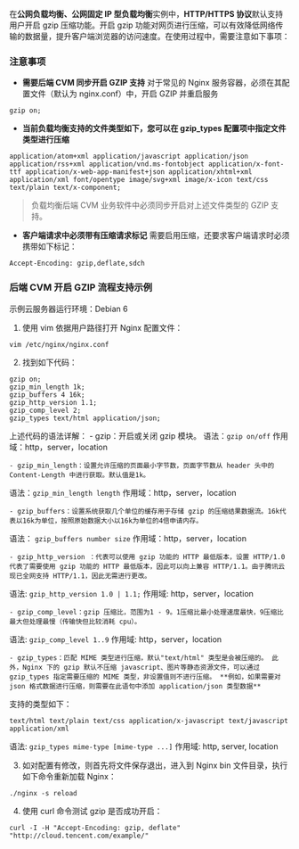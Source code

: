 在**公网负载均衡、公网固定 IP 型负载均衡**实例中，**HTTP/HTTPS 协议**默认支持用户开启 gzip 压缩功能。开启 gzip 功能对网页进行压缩，可以有效降低网络传输的数据量，提升客户端浏览器的访问速度。在使用过程中，需要注意如下事项：

### 注意事项

- **需要后端 CVM 同步开启 GZIP 支持**
对于常见的 Nginx 服务容器，必须在其配置文件（默认为 nginx.conf）中，开启 GZIP 并重启服务
```
gzip on;
```
- **当前负载均衡支持的文件类型如下，您可以在 gzip_types 配置项中指定文件类型进行压缩**
```
application/atom+xml application/javascript application/json application/rss+xml application/vnd.ms-fontobject application/x-font-ttf application/x-web-app-manifest+json application/xhtml+xml application/xml font/opentype image/svg+xml image/x-icon text/css text/plain text/x-component;
```
>负载均衡后端 CVM 业务软件中必须同步开启对上述文件类型的 GZIP 支持。
- **客户端请求中必须带有压缩请求标记**
需要启用压缩，还要求客户端请求时必须携带如下标记：
```
Accept-Encoding: gzip,deflate,sdch
```

### 后端 CVM 开启 GZIP 流程支持示例

示例云服务器运行环境：Debian 6

1. 使用 vim 依据用户路径打开 Nginx 配置文件：
```
vim /etc/nginx/nginx.conf
```
2. 找到如下代码：
```
gzip on;
gzip_min_length 1k;
gzip_buffers 4 16k;
gzip_http_version 1.1;
gzip_comp_level 2;
gzip_types text/html application/json;
```
上述代码的语法详解：
	- gzip：开启或关闭 gzip 模块。
语法：`gzip on/off`
作用域：http，server，location
	
	- gzip_min_length：设置允许压缩的页面最小字节数，页面字节数从 header 头中的 Content-Length 中进行获取。默认值是1k。
语法：`gzip_min_length length`
作用域：http，server，location
	
	- gzip_buffers：设置系统获取几个单位的缓存用于存储 gzip 的压缩结果数据流。16k代表以16k为单位，按照原始数据大小以16k为单位的4倍申请内存。
语法： `gzip_buffers number size`
作用域：http，server，location
	
	- gzip_http_version ：代表可以使用 gzip 功能的 HTTP 最低版本，设置 HTTP/1.0 代表了需要使用 gzip 功能的 HTTP 最低版本，因此可以向上兼容 HTTP/1.1。由于腾讯云现已全网支持 HTTP/1.1，因此无需进行更改。
语法: `gzip_http_version 1.0 | 1.1;`
作用域: http，server，location

	- gzip_comp_level：gzip 压缩比，范围为1 - 9。1压缩比最小处理速度最快，9压缩比最大但处理最慢（传输快但比较消耗 cpu）。
语法: `gzip_comp_level 1..9`
作用域: http，server，location

	- gzip_types：匹配 MIME 类型进行压缩，默认"text/html" 类型是会被压缩的。 此外，Nginx 下的 gzip 默认不压缩 javascript、图片等静态资源文件，可以通过gzip_types 指定需要压缩的 MIME 类型，非设置值则不进行压缩。 **例如，如果需要对 json 格式数据进行压缩，则需要在此语句中添加 application/json 类型数据**
支持的类型如下：
```
text/html text/plain text/css application/x-javascript text/javascript application/xml
```
语法: `gzip_types mime-type [mime-type ...]`
作用域: http, server, location

3. 如对配置有修改，则首先将文件保存退出，进入到 Nginx bin 文件目录，执行如下命令重新加载 Nginx：
```
./nginx -s reload
```
4. 使用 curl 命令测试 gzip 是否成功开启：
```
curl -I -H "Accept-Encoding: gzip, deflate" "http://cloud.tencent.com/example/"
```
